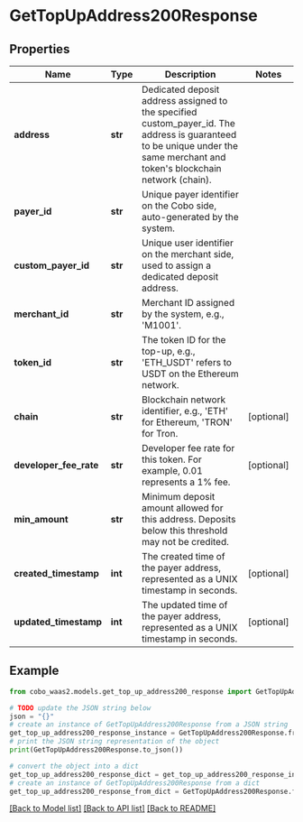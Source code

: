 # GetTopUpAddress200Response


## Properties

Name | Type | Description | Notes
------------ | ------------- | ------------- | -------------
**address** | **str** | Dedicated deposit address assigned to the specified custom_payer_id. The address is guaranteed to be unique under the same merchant and token&#39;s blockchain network (chain).  | 
**payer_id** | **str** | Unique payer identifier on the Cobo side, auto-generated by the system.  | 
**custom_payer_id** | **str** | Unique user identifier on the merchant side, used to assign a dedicated deposit address.  | 
**merchant_id** | **str** | Merchant ID assigned by the system, e.g., &#39;M1001&#39;.  | 
**token_id** | **str** | The token ID for the top-up, e.g., &#39;ETH_USDT&#39; refers to USDT on the Ethereum network.  | 
**chain** | **str** | Blockchain network identifier, e.g., &#39;ETH&#39; for Ethereum, &#39;TRON&#39; for Tron.  | [optional] 
**developer_fee_rate** | **str** | Developer fee rate for this token. For example, 0.01 represents a 1% fee.  | [optional] 
**min_amount** | **str** | Minimum deposit amount allowed for this address. Deposits below this threshold may not be credited.  | 
**created_timestamp** | **int** | The created time of the payer address, represented as a UNIX timestamp in seconds. | [optional] 
**updated_timestamp** | **int** | The updated time of the payer address, represented as a UNIX timestamp in seconds. | [optional] 

## Example

```python
from cobo_waas2.models.get_top_up_address200_response import GetTopUpAddress200Response

# TODO update the JSON string below
json = "{}"
# create an instance of GetTopUpAddress200Response from a JSON string
get_top_up_address200_response_instance = GetTopUpAddress200Response.from_json(json)
# print the JSON string representation of the object
print(GetTopUpAddress200Response.to_json())

# convert the object into a dict
get_top_up_address200_response_dict = get_top_up_address200_response_instance.to_dict()
# create an instance of GetTopUpAddress200Response from a dict
get_top_up_address200_response_from_dict = GetTopUpAddress200Response.from_dict(get_top_up_address200_response_dict)
```
[[Back to Model list]](../README.md#documentation-for-models) [[Back to API list]](../README.md#documentation-for-api-endpoints) [[Back to README]](../README.md)


